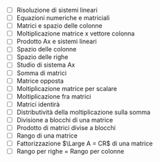 - [ ] Risoluzione di sistemi lineari
- [ ] Equazioni numeriche e matriciali 
- [ ] Matrici e spazio delle colonne
- [ ] Moltiplicazione matrice x vettore colonna
- [ ] Prodotto Ax e sistemi lineari 
- [ ] Spazio delle colonne 
- [ ] Spazio delle righe
- [ ] Studio di sistema Ax 
- [ ] Somma di matrici
- [ ] Matrice opposta 
- [ ] Moltiplicazione matrice per scalare
- [ ] Moltiplicazione fra matrici
- [ ] Matrici identirà
- [ ] Distributività della moltiplicazione sulla somma
- [ ] Divisione a blocchi di una matrice
- [ ] Prodotto di matrici divise a blocchi
- [ ] Rango di una matrice
- [ ] Fattorizzazione $\Large A = CR$ di una matrice
- [ ] Rango per righe = Rango per colonne
